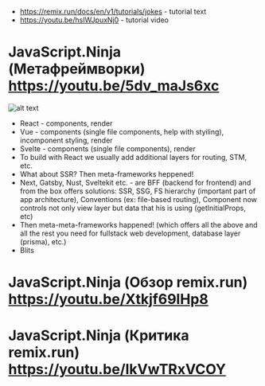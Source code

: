 * https://remix.run/docs/en/v1/tutorials/jokes - tutorial text
* https://youtu.be/hsIWJpuxNj0 - tutorial video

# JavaScript.Ninja (Метафреймворки) https://youtu.be/5dv_maJs6xc
![alt text](https://i.imgur.com/f0Szsiq.png)
* React - components, render
* Vue - components (single file components, help with styiling), incomponent styling, render
* Svelte - components (single file components), render
* To build with React we usually add additional layers for routing, STM, etc.
* What about SSR? Then meta-frameworks heppened!
* Next, Gatsby, Nust, Sveltekit etc. - are BFF (backend for frontend) and from the box offers solutions: SSR, SSG, FS hierarchy (important part of app architecture), Conventions (ex: file-based routing), Component now controls not only view layer but data that his is using (getInitialProps, etc)
* Then meta-meta-frameworks happened! (which offers all the above and all the rest you need for fullstack web development, database layer (prisma), etc.)
* Blits

# JavaScript.Ninja (Обзор remix.run) https://youtu.be/Xtkjf69lHp8

# JavaScript.Ninja (Критика remix.run) https://youtu.be/IkVwTRxVCOY

